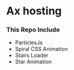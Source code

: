 # Ax hosting 

### This Repo Include 

- ParticlesJs 
- Spiral CSS Animation
- Stairs Loader 
- Star Animation